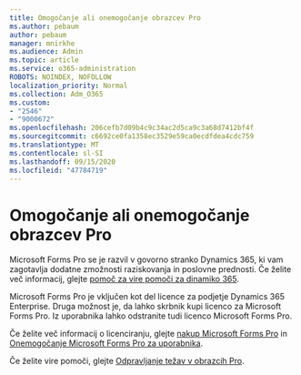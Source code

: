 ```yaml
---
title: Omogočanje ali onemogočanje obrazcev Pro
ms.author: pebaum
author: pebaum
manager: mnirkhe
ms.audience: Admin
ms.topic: article
ms.service: o365-administration
ROBOTS: NOINDEX, NOFOLLOW
localization_priority: Normal
ms.collection: Adm_O365
ms.custom:
- "2546"
- "9000672"
ms.openlocfilehash: 206cefb7d09b4c9c34ac2d5ca9c3a68d7412bf4f
ms.sourcegitcommit: c6692ce0fa1358ec3529e59ca0ecdfdea4cdc759
ms.translationtype: MT
ms.contentlocale: sl-SI
ms.lasthandoff: 09/15/2020
ms.locfileid: "47784719"
---
```

# <a name="enable-or-disable-forms-pro"></a>Omogočanje ali onemogočanje obrazcev Pro

Microsoft Forms Pro se je razvil v govorno stranko Dynamics 365, ki vam zagotavlja dodatne zmožnosti raziskovanja in poslovne prednosti. Če želite več informacij, glejte [pomoč za vire pomoči za dinamiko 365](https://go.microsoft.com/fwlink/p/?linkid=2128357).  

Microsoft Forms Pro je vključen kot del licence za podjetje Dynamics 365 Enterprise. Druga možnost je, da lahko skrbnik kupi licenco za Microsoft Forms Pro. Iz uporabnika lahko odstranite tudi licenco Microsoft Forms Pro.  

Če želite več informacij o licenciranju, glejte [nakup Microsoft Forms Pro](https://docs.microsoft.com/forms-pro/purchase#purchase-microsoft-forms-pro-for-users-in-a-dynamics-365-tenant) in [Onemogočanje Microsoft Forms Pro za uporabnika](https://docs.microsoft.com/forms-pro/purchase#disable-microsoft-forms-pro-for-a-user-1).
  
Če želite vire pomoči, glejte [Odpravljanje težav v obrazcih Pro](https://docs.microsoft.com/forms-pro/troubleshoot).